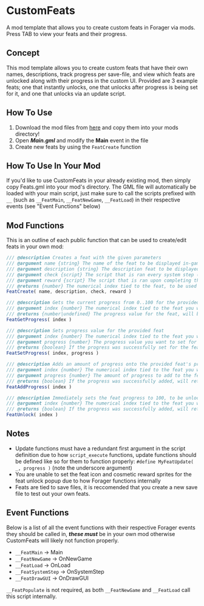# CustomFeats
A mod template that allows you to create custom feats in Forager via mods. Press TAB to view your feats and their progress.

## Concept
This mod template allows you to create custom feats that have their own names, descriptions, track progress per save-file, and view which feats are unlocked along with their progress in the custom UI. Provided are 3 example feats; one that instantly unlocks, one that unlocks after progress is being set for it, and one that unlocks via an update script.

## How To Use
1. Download the mod files from [here](https://github.com/nommiin/CustomFeats/archive/master.zip) and copy them into your mods directory!
2. Open ___Main.gml___ and modify the __Main__ event in the file
3. Create new feats by using the `FeatCreate` function

## How To Use In Your Mod
If you'd like to use CustomFeats in your already existing mod, then simply copy Feats.gml into your mod's directory. The GML file will automatically be loaded with your main script, just make sure to call the scripts prefixed with `__` (such as `__FeatMain`, `__FeatNewGame`, `__FeatLoad`) in their respective events (see "Event Functions" below)

## Mod Functions
This is an outline of each public function that can be used to create/edit feats in your own mod:
```js
/// @description Creates a feat with the given parameters
/// @argument name {string} The name of the feat to be displayed in-game
/// @argument description {string} The description feat to be displayed in-game
/// @argument check {script} The script that is ran every system step (20 frames), can be used to set progress/check progress or set as undefined to not call anything
/// @argument reward {script} The script that is ran upon completing the feat, can be undefined to not call anything
/// @returns {number} The numerical index tied to the feat, to be used with FeatUnlock/FeatSetProgress/etc
FeatCreate( name, description, check, reward )

/// @description Gets the current progress from 0..100 for the provided feat
/// @argument index {number} The numerical index tied to the feat you want to get the progress for
/// @returns {number|undefined} The progress value for the feat, will be undefined if the given feat does not exist
FeatGetProgress( index )

/// @description Sets progress value for the provided feat
/// @argument index {number} The numerical index tied to the feat you want to set the progress for
/// @argument progress {number} The progress value you want to set for the feat, between 0 and 100
/// @returns {boolean} If the progress was successfully set for the feat or not, will return false if the feat does not exist and true otherwise
FeatSetProgress( index, progress )

/// @description Adds an amount of progress onto the provided feat's progress value
/// @argument index {number} The numerical index tied to the feat you want to set the progress for
/// @argument progress {number} The amount of progress to add to the feat, between 0 and 100
/// @returns {boolean} If the progress was successfully added, will return false if the feat does not exist and true otherwise
FeatAddProgress( index )

/// @description Immediately sets the feat progress to 100, to be unlocked on the next system step, this will NOT run the reward script immediately
/// @argument index {number} The numerical index tied to the feat you want to unlock
/// @returns {boolean} If the progress was successfully added, will return false if the feat does not exist and true otherwise
FeatUnlock( index )
```

## Notes
* Update functions must have a redundant first argument in the script definition due to how `script_execute` functions, update functions should be defined like so for them to function properly: `#define MyFeatUpdate( _, progress )` (note the underscore argument)
* You are unable to set the feat icon and cosmetic reward sprites for the feat unlock popup due to how Forager functions internally
* Feats are tied to save files, it is reccomended that you create a new save file to test out your own feats.

## Event Functions
Below is a list of all the event functions with their respective Forager events they should be called in, ***these must*** be in your own mod otherwise CustomFeats will likely not function properly.
* `__FeatMain` -> Main
* `__FeatNewGame` -> OnNewGame
* `__FeatLoad` -> OnLoad
* `__FeatSystemStep` -> OnSystemStep
* `__FeatDrawGUI` -> OnDrawGUI

`__FeatPopulate` is not required, as both `__FeatNewGame` and `__FeatLoad` call this script internally.
